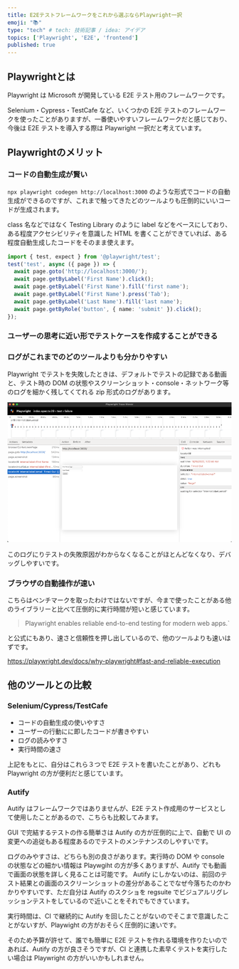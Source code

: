 ```yaml
---
title: E2Eテストフレームワークをこれから選ぶならPlaywright一択
emoji: "📚"
type: "tech" # tech: 技術記事 / idea: アイデア
topics: ['Playwright', 'E2E', 'frontend']
published: true
---
```


## Playwrightとは

Playwright は Microsoft が開発している E2E テスト用のフレームワークです。

Selenium・Cypress・TestCafe など、いくつかの E2E テストのフレームワークを使ったことがありますが、一番使いやすいフレームワークだと感じており、今後は E2E テストを導入する際は Playwright 一択だと考えています。


## Playwrightのメリット

### コードの自動生成が賢い

`npx playwright codegen http://localhost:3000` のような形式でコードの自動生成ができるのですが、これまで触ってきたどのツールよりも圧倒的にいいコードが生成されます。

class 名などではなく Testing Library のように label などをベースにしており、ある程度アクセシビリティを意識した HTML を書くことができていれば、ある程度自動生成したコードをそのまま使えます。

```typescript
import { test, expect } from '@playwright/test';
test('test', async ({ page }) => {
  await page.goto('http://localhost:3000/');
  await page.getByLabel('First Name').click();
  await page.getByLabel('First Name').fill('first name');
  await page.getByLabel('First Name').press('Tab');
  await page.getByLabel('Last Name').fill('last name');
  await page.getByRole('button', { name: 'submit' }).click();
});
```

### ユーザーの思考に近い形でテストケースを作成することができる

### ログがこれまでのどのツールよりも分かりやすい

Playwright でテストを失敗したときは、デフォルトでテストの記録である動画と、テスト時の DOM の状態やスクリーンショット・console・ネットワーク等のログを細かく残してくてれる zip 形式のログがあります。

![](/images/playwright/trace.png)


このログにりテストの失敗原因がわからなくなることがほとんどなくなり、デバッグしやすいです。


### ブラウザの自動操作が速い

こちらはベンチマークを取ったわけではないですが、今まで使ったことがある他のライブラリーと比べて圧倒的に実行時間が短いと感じています。

> Playwright enables reliable end-to-end testing for modern web apps.`

と公式にもあり、速さと信頼性を押し出しているので、他のツールよりも速いはずです。

https://playwright.dev/docs/why-playwright#fast-and-reliable-execution

## 他のツールとの比較

### Selenium/Cypress/TestCafe

- コードの自動生成の使いやすさ
- ユーザーの行動にに即したコードが書きやすい
- ログの読みやすさ
- 実行時間の速さ

上記をもとに、自分はこれら３つで E2E テストを書いたことがあり、どれも Playwright の方が便利だと感じています。

### Autify

Autify はフレームワークではありませんが、E2E テスト作成用のサービスとして使用したことがあるので、こちらも比較してみます。

GUI で完結するテストの作る簡単さは Autify の方が圧倒的に上で、自動で UI の変更への追従もある程度あるのでテストのメンテナンスのしやすいです。

ログのみやすさは、どちらも別の良さがあります。実行時の DOM や console の状態などの細かい情報は Playwgiht の方が多くありますが、Autify でも動画で画面の状態を詳しく見ることは可能です。
Autify にしかないのは、前回のテスト結果との画面のスクリーンショットの差分があることでなぜ今落ちたのかわかりやすいです、ただ自分は Autify のスクショを regsuite でビジュアルリグレッションテストをしているので近いことをそれでもできています。

実行時間は、CI で継続的に Autify を回したことがないのでそこまで意識したことがないすが、Playwight の方がおそらく圧倒的に速いです。

そのため予算が許せて、誰でも簡単に E2E テストを作れる環境を作りたいのであれば、Autify の方が良さそうですが、CI と連携した素早くテストを実行したい場合は Playwright の方がいいかもしれません。
